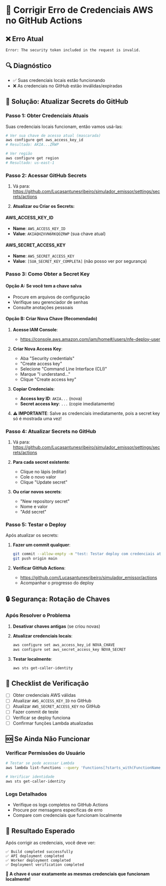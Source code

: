 # 🔧 Corrigir Erro de Credenciais AWS no GitHub Actions

## ❌ **Erro Atual**
```
Error: The security token included in the request is invalid.
```

## 🔍 **Diagnóstico**
- ✅ Suas credenciais locais estão funcionando
- ❌ As credenciais no GitHub estão inválidas/expiradas

## 🔐 **Solução: Atualizar Secrets do GitHub**

### **Passo 1: Obter Credenciais Atuais**

Suas credenciais locais funcionam, então vamos usá-las:

```bash
# Ver sua chave de acesso atual (mascarada)
aws configure get aws_access_key_id
# Resultado: AKIA...ZRWP

# Ver região
aws configure get region  
# Resultado: us-east-1
```

### **Passo 2: Acessar GitHub Secrets**

1. Vá para: https://github.com/Lucasantunesribeiro/simulador_emissor/settings/secrets/actions

2. **Atualizar ou Criar os Secrets:**

#### **AWS_ACCESS_KEY_ID**
- **Name**: `AWS_ACCESS_KEY_ID`
- **Value**: `AKIAQHZXVN6RKQOZRWP` (sua chave atual)

#### **AWS_SECRET_ACCESS_KEY**  
- **Name**: `AWS_SECRET_ACCESS_KEY`
- **Value**: `[SUA_SECRET_KEY_COMPLETA]` (não posso ver por segurança)

### **Passo 3: Como Obter a Secret Key**

#### **Opção A: Se você tem a chave salva**
- Procure em arquivos de configuração
- Verifique seu gerenciador de senhas
- Consulte anotações pessoais

#### **Opção B: Criar Nova Chave (Recomendado)**

1. **Acesse IAM Console**:
   - https://console.aws.amazon.com/iam/home#/users/nfe-deploy-user

2. **Criar Nova Access Key**:
   - Aba "Security credentials"
   - "Create access key"
   - Selecione "Command Line Interface (CLI)"
   - Marque "I understand..."
   - Clique "Create access key"

3. **Copiar Credenciais**:
   - **Access key ID**: `AKIA...` (nova)
   - **Secret access key**: `...` (copie imediatamente)

4. **⚠️ IMPORTANTE**: Salve as credenciais imediatamente, pois a secret key só é mostrada uma vez!

### **Passo 4: Atualizar Secrets no GitHub**

1. Vá para: https://github.com/Lucasantunesribeiro/simulador_emissor/settings/secrets/actions

2. **Para cada secret existente**:
   - Clique no lápis (editar)
   - Cole o novo valor
   - Clique "Update secret"

3. **Ou criar novos secrets**:
   - "New repository secret"
   - Nome e valor
   - "Add secret"

### **Passo 5: Testar o Deploy**

Após atualizar os secrets:

1. **Fazer um commit qualquer**:
   ```bash
   git commit --allow-empty -m "test: Testar deploy com credenciais atualizadas"
   git push origin main
   ```

2. **Verificar GitHub Actions**:
   - https://github.com/Lucasantunesribeiro/simulador_emissor/actions
   - Acompanhar o progresso do deploy

## 🔒 **Segurança: Rotação de Chaves**

### **Após Resolver o Problema**

1. **Desativar chaves antigas** (se criou novas)
2. **Atualizar credenciais locais**:
   ```bash
   aws configure set aws_access_key_id NOVA_CHAVE
   aws configure set aws_secret_access_key NOVA_SECRET
   ```

3. **Testar localmente**:
   ```bash
   aws sts get-caller-identity
   ```

## 🎯 **Checklist de Verificação**

- [ ] Obter credenciais AWS válidas
- [ ] Atualizar `AWS_ACCESS_KEY_ID` no GitHub
- [ ] Atualizar `AWS_SECRET_ACCESS_KEY` no GitHub
- [ ] Fazer commit de teste
- [ ] Verificar se deploy funciona
- [ ] Confirmar funções Lambda atualizadas

## 🆘 **Se Ainda Não Funcionar**

### **Verificar Permissões do Usuário**
```bash
# Testar se pode acessar Lambda
aws lambda list-functions --query 'Functions[?starts_with(FunctionName, `nfe`)].FunctionName'

# Verificar identidade
aws sts get-caller-identity
```

### **Logs Detalhados**
- Verifique os logs completos no GitHub Actions
- Procure por mensagens específicas de erro
- Compare com credenciais que funcionam localmente

## 🎉 **Resultado Esperado**

Após corrigir as credenciais, você deve ver:
```
✅ Build completed successfully
✅ API deployment completed  
✅ Worker deployment completed
✅ Deployment verification completed
```

**🔑 A chave é usar exatamente as mesmas credenciais que funcionam localmente!**